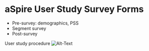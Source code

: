 # aSpire User Study Survey Forms
- Pre-survey: demographics, PSS
- Segment survey
- Post-survey


User study procedure
![Alt-Text](https://user-images.githubusercontent.com/3894400/93042902-46fb9000-f68b-11ea-9bf3-d742e4fd06ee.png)
